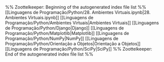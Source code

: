 %% Zoottelkeeper: Beginning of the autogenerated index file list  %%
 [[Linguagens de Programação/Python/28. Ambientes Virtuais.ipynb|28. Ambientes Virtuais.ipynb]]
 [[Linguagens de Programação/Python/Ambientes Virtuais|Ambientes Virtuais]]
 [[Linguagens de Programação/Python/Django|Django]]
 [[Linguagens de Programação/Python/Matplotlib|Matplotlib]]
 [[Linguagens de Programação/Python/NumPy|NumPy]]
 [[Linguagens de Programação/Python/Orientação a Objetos|Orientação a Objetos]]
 [[Linguagens de Programação/Python/SciPy|SciPy]]
%% Zoottelkeeper: End of the autogenerated index file list  %%
